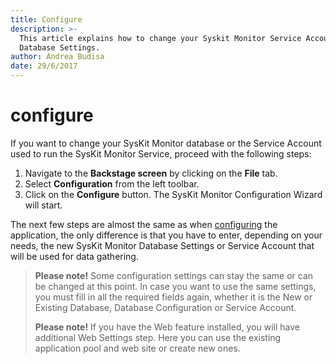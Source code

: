 ```yaml
---
title: Configure
description: >-
  This article explains how to change your Syskit Monitor Service Account and
  Database Settings.
author: Andrea Budisa
date: 29/6/2017
---
```


# configure

If you want to change your SysKit Monitor database or the Service Account used to run the SysKit Monitor Service, proceed with the following steps:

1. Navigate to the **Backstage screen** by clicking on the **File** tab.
2. Select **Configuration** from the left toolbar.
3. Click on the **Configure** button. The SysKit Monitor Configuration Wizard will start.

The next few steps are almost the same as when [configuring](configure.md#internal/installation-configuration/configuration-wizard/configure-monitor) the application, the only difference is that you have to enter, depending on your needs, the new SysKit Monitor Database Settings or Service Account that will be used for data gathering.

> **Please note!** Some configuration settings can stay the same or can be changed at this point. In case you want to use the same settings, you must fill in all the required fields again, whether it is the New or Existing Database, Database Configuration or Service Account.
>
> **Please note!** If you have the Web feature installed, you will have additional Web Settings step. Here you can use the existing application pool and web site or create new ones.

